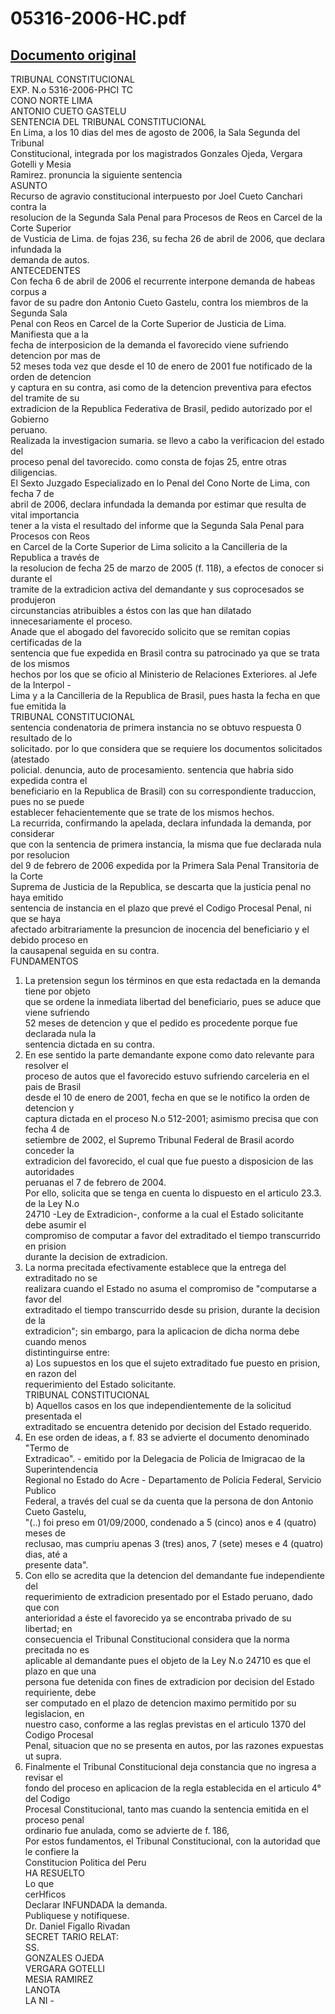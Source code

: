 
05316-2006-HC.pdf
=================
  
[Documento original](https://tc.gob.pe/jurisprudencia/2007/05316-2006-HC.pdf)  
---  
TRIBUNAL CONSTITUCIONAL  
EXP. N.o 5316-2006-PHCI TC  
CONO NORTE LIMA  
ANTONIO CUETO GASTELU  
SENTENCIA DEL TRIBUNAL CONSTITUCIONAL  
En Lima, a los 10 dias del mes de agosto de 2006, la Sala Segunda del Tribunal  
Constitucional, integrada por los magistrados Gonzales Ojeda, Vergara Gotelli y Mesia  
Ramirez. pronuncia la siguiente sentencia  
ASUNTO  
Recurso de agravio constitucional interpuesto por Joel Cueto Canchari contra la  
resolucion de la Segunda Sala Penal para Procesos de Reos en Carcel de la Corte Superior  
de Vusticia de Lima. de fojas 236, su fecha 26 de abril de 2006, que declara infundada la  
demanda de autos.  
ANTECEDENTES  
Con fecha 6 de abril de 2006 el recurrente interpone demanda de habeas corpus a  
favor de su padre don Antonio Cueto Gastelu, contra los miembros de la Segunda Sala  
Penal con Reos en Carcel de la Corte Superior de Justicia de Lima. Manifiesta que a la  
fecha de interposicion de la demanda el favorecido viene sufriendo detencion por mas de  
52 meses toda vez que desde el 10 de enero de 2001 fue notificado de la orden de detencion  
y captura en su contra, asi como de la detencion preventiva para efectos del tramite de su  
extradicion de la Republica Federativa de Brasil, pedido autorizado por el Gobierno  
peruano.  
Realizada la investigacion sumaria. se llevo a cabo la verificacion del estado del  
proceso penal del tavorecido. como consta de fojas 25, entre otras diligencias.  
El Sexto Juzgado Especializado en lo Penal del Cono Norte de Lima, con fecha 7 de  
abril de 2006, declara infundada la demanda por estimar que resulta de vital importancia  
tener a la vista el resultado del informe que la Segunda Sala Penal para Procesos con Reos  
en Carcel de la Corte Superior de Lima solicito a la Cancilleria de la Republica a través de  
la resolucion de fecha 25 de marzo de 2005 (f. 118), a efectos de conocer si durante el  
tramite de la extradicion activa del demandante y sus coprocesados se produjeron  
circunstancias atribuibles a éstos con las que han dilatado innecesariamente el proceso.  
Anade que el abogado del favorecido solicito que se remitan copias certificadas de la  
sentencia que fue expedida en Brasil contra su patrocinado ya que se trata de los mismos  
hechos por los que se oficio al Ministerio de Relaciones Exteriores. al Jefe de la Interpol -  
Lima y a la Cancilleria de la Republica de Brasil, pues hasta la fecha en que fue emitida la  
TRIBUNAL CONSTITUCIONAL  
sentencia condenatoria de primera instancia no se obtuvo respuesta 0 resultado de lo  
solicitado. por lo que considera que se requiere los documentos solicitados (atestado  
policial. denuncia, auto de procesamiento. sentencia que habria sido expedida contra el  
beneficiario en la Republica de Brasil) con su correspondiente traduccion, pues no se puede  
establecer fehacientemente que se trate de los mismos hechos.  
La recurrida, confirmando la apelada, declara infundada la demanda, por considerar  
que con la sentencia de primera instancia, la misma que fue declarada nula por resolucion  
del 9 de febrero de 2006 expedida por la Primera Sala Penal Transitoria de la Corte  
Suprema de Justicia de la Republica, se descarta que la justicia penal no haya emitido  
sentencia de instancia en el plazo que prevé el Codigo Procesal Penal, ni que se haya  
afectado arbitrariamente la presuncion de inocencia del beneficiario y el debido proceso en  
la causapenal seguida en su contra.  
FUNDAMENTOS  
1. La pretension segun los términos en que esta redactada en la demanda tiene por objeto  
que se ordene la inmediata libertad del beneficiario, pues se aduce que viene sufriendo  
52 meses de detencion y que el pedido es procedente porque fue declarada nula la  
sentencia dictada en su contra.  
2. En ese sentido la parte demandante expone como dato relevante para resolver el  
proceso de autos que el favorecido estuvo sufriendo carceleria en el pais de Brasil  
desde el 10 de enero de 2001, fecha en que se le notifico la orden de detencion y  
captura dictada en el proceso N.o 512-2001; asimismo precisa que con fecha 4 de  
setiembre de 2002, el Supremo Tribunal Federal de Brasil acordo conceder la  
extradicion del favorecido, el cual que fue puesto a disposicion de las autoridades  
peruanas el 7 de febrero de 2004.  
Por ello, solicita que se tenga en cuenta lo dispuesto en el articulo 23.3. de la Ley N.o  
24710 -Ley de Extradicion-, conforme a la cual el Estado solicitante debe asumir el  
compromiso de computar a favor del extraditado el tiempo transcurrido en prision  
durante la decision de extradicion.  
3. La norma precitada efectivamente establece que la entrega del extraditado no se  
realizara cuando el Estado no asuma el compromiso de "computarse a favor del  
extraditado el tiempo transcurrido desde su prision, durante la decision de la  
extradicion"; sin embargo, para la aplicacion de dicha norma debe cuando menos  
distintinguirse entre:  
a) Los supuestos en los que el sujeto extraditado fue puesto en prision, en razon del  
requerimiento del Estado solicitante.  
TRIBUNAL CONSTITUCIONAL  
b) Aquellos casos en los que independientemente de la solicitud presentada el  
extraditado se encuentra detenido por decision del Estado requerido.  
4. En ese orden de ideas, a f. 83 se advierte el documento denominado "Termo de  
Extradicao". - emitido por la Delegacia de Policia de Imigracao de la Superintendencia  
Regional no Estado do Acre - Departamento de Policia Federal, Servicio Publico  
Federal, a través del cual se da cuenta que la persona de don Antonio Cueto Gastelu,  
"(..) foi preso em 01/09/2000, condenado a 5 (cinco) anos e 4 (quatro) meses de  
reclusao, mas cumpriu apenas 3 (tres) anos, 7 (sete) meses e 4 (quatro) dias, até a  
presente data".  
5. Con ello se acredita que la detencion del demandante fue independiente del  
requerimiento de extradicion presentado por el Estado peruano, dado que con  
anterioridad a éste el favorecido ya se encontraba privado de su libertad; en  
consecuencia el Tribunal Constitucional considera que la norma precitada no es  
aplicable al demandante pues el objeto de la Ley N.o 24710 es que el plazo en que una  
persona fue detenida con fines de extradicion por decision del Estado requiriente, debe  
ser computado en el plazo de detencion maximo permitido por su legislacion, en  
nuestro caso, conforme a las reglas previstas en el articulo 1370 del Codigo Procesal  
Penal, situacion que no se presenta en autos, por las razones expuestas ut supra.  
6. Finalmente el Tribunal Constitucional deja constancia que no ingresa a revisar el  
fondo del proceso en aplicacion de la regla establecida en el articulo 4° del Codigo  
Procesal Constitucional, tanto mas cuando la sentencia emitida en el proceso penal  
ordinario fue anulada, como se advierte de f. 186,  
Por estos fundamentos, el Tribunal Constitucional, con la autoridad que le confiere la  
Constitucion Politica del Peru  
HA RESUELTO  
Lo que  
cerHficos  
Declarar INFUNDADA la demanda.  
Publiquese y notifiquese.  
Dr. Daniel Figallo Rivadan  
SECRET TARIO RELAT:  
SS.  
GONZALES OJEDA  
VERGARA GOTELLI  
MESIA RAMIREZ  
LANOTA  
LA  NI  -